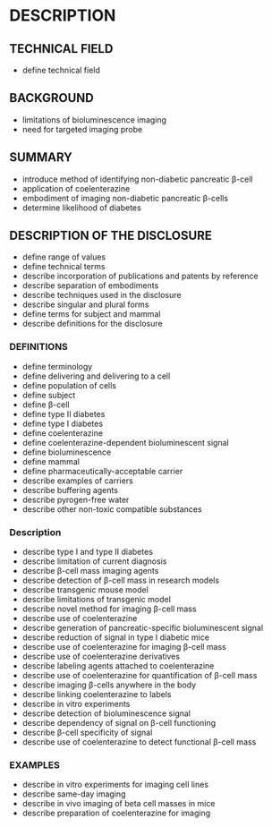 # DESCRIPTION

## TECHNICAL FIELD

- define technical field

## BACKGROUND

- limitations of bioluminescence imaging
- need for targeted imaging probe

## SUMMARY

- introduce method of identifying non-diabetic pancreatic β-cell
- application of coelenterazine
- embodiment of imaging non-diabetic pancreatic β-cells
- determine likelihood of diabetes

## DESCRIPTION OF THE DISCLOSURE

- define range of values
- define technical terms
- describe incorporation of publications and patents by reference
- describe separation of embodiments
- describe techniques used in the disclosure
- describe singular and plural forms
- define terms for subject and mammal
- describe definitions for the disclosure

### DEFINITIONS

- define terminology
- define delivering and delivering to a cell
- define population of cells
- define subject
- define β-cell
- define type II diabetes
- define type I diabetes
- define coelenterazine
- define coelenterazine-dependent bioluminescent signal
- define bioluminescence
- define mammal
- define pharmaceutically-acceptable carrier
- describe examples of carriers
- describe buffering agents
- describe pyrogen-free water
- describe other non-toxic compatible substances

### Description

- describe type I and type II diabetes
- describe limitation of current diagnosis
- describe β-cell mass imaging agents
- describe detection of β-cell mass in research models
- describe transgenic mouse model
- describe limitations of transgenic model
- describe novel method for imaging β-cell mass
- describe use of coelenterazine
- describe generation of pancreatic-specific bioluminescent signal
- describe reduction of signal in type I diabetic mice
- describe use of coelenterazine for imaging β-cell mass
- describe use of coelenterazine derivatives
- describe labeling agents attached to coelenterazine
- describe use of coelenterazine for quantification of β-cell mass
- describe imaging β-cells anywhere in the body
- describe linking coelenterazine to labels
- describe in vitro experiments
- describe detection of bioluminescence signal
- describe dependency of signal on β-cell functioning
- describe β-cell specificity of signal
- describe use of coelenterazine to detect functional β-cell mass

### EXAMPLES

- describe in vitro experiments for imaging cell lines
- describe same-day imaging
- describe in vivo imaging of beta cell masses in mice
- describe preparation of coelenterazine for imaging


